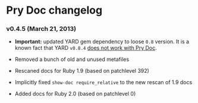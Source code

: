 Pry Doc changelog
=================

### v0.4.5 (March 21, 2013)

* **Important:** updated YARD gem dependency to loose `0.8` version. It is a
  known fact that YARD `v0.8.4` [does not work with Pry Doc][yard648].

* Removed a bunch of old and unused metafiles
* Rescaned docs for Ruby 1.9 (based on patchlevel 392)
* Implicitly fixed `show-doc require_relative` to the new rescan of 1.9 docs
* Added docs for Ruby 2.0 (based on patchlevel 0)

[yard648]: https://github.com/lsegal/yard/issues/648
